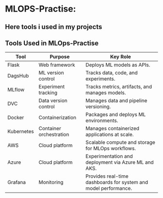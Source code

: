 # MLOPS-Practise:
## Here tools i used in my projects

## Tools Used in MLOps-Practise

| **Tool**       | **Purpose**                                        | **Key Role**                                                             |
|-----------------|----------------------------------------------------|---------------------------------------------------------------------------|
| Flask          | Web framework                                      | Deploys ML models as APIs.                                               |
| DagsHub        | ML version control                                 | Tracks data, code, and experiments.                                       |
| MLflow         | Experiment tracking                                | Tracks metrics, artifacts, and manages models.                           |
| DVC            | Data version control                               | Manages data and pipeline versioning.                                    |
| Docker         | Containerization                                   | Packages and deploys ML environments.                                    |
| Kubernetes     | Container orchestration                            | Manages containerized applications at scale.                             |
| AWS            | Cloud platform                                     | Scalable compute and storage for MLOps workflows.                        |
| Azure          | Cloud platform                                     | Experimentation and deployment via Azure ML and AKS.                     |
| Grafana        | Monitoring                                         | Provides real-time dashboards for system and model performance.          |


